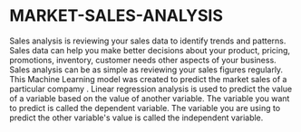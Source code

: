 # MARKET-SALES-ANALYSIS
Sales analysis is reviewing your sales data to identify trends and patterns.
Sales data can help you make better decisions about your product, pricing, promotions, inventory, customer needs other aspects of your business.
Sales analysis can be as simple as reviewing your sales figures regularly.
This Machine Learning model was created to predict the  market sales of a particular compamy .
Linear regression analysis is used to predict the value of a variable based on the value of another variable. 
The variable you want to predict is called the dependent variable.
The variable you are using to predict the other variable's value is called the independent variable.
